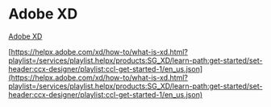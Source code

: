 # Adobe XD

[Adobe XD](https://www.adobe.com/products/xd.html)

[https://helpx.adobe.com/xd/how-to/what-is-xd.html?playlist=/services/playlist.helpx/products:SG_XD/learn-path:get-started/set-header:ccx-designer/playlist:ccl-get-started-1/en_us.json](https://helpx.adobe.com/xd/how-to/what-is-xd.html?playlist=/services/playlist.helpx/products:SG_XD/learn-path:get-started/set-header:ccx-designer/playlist:ccl-get-started-1/en_us.json)